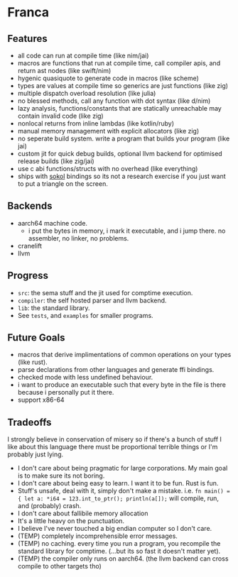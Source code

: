 # Franca

## Features

- all code can run at compile time (like nim/jai)
- macros are functions that run at compile time, call compiler apis, and return ast nodes (like swift/nim)
- hygenic quasiquote to generate code in macros (like scheme)
- types are values at compile time so generics are just functions (like zig)
- multiple dispatch overload resolution (like julia)
- no blessed methods, call any function with dot syntax (like d/nim)
- lazy analysis, functions/constants that are statically unreachable may contain invalid code (like zig)
- nonlocal returns from inline lambdas (like kotlin/ruby)
- manual memory management with explicit allocators (like zig)
- no seperate build system. write a program that builds your program (like jai)
- custom jit for quick debug builds, optional llvm backend for optimised release builds (like zig/jai)
- use c abi functions/structs with no overhead (like everything)
- ships with [sokol](https://github.com/floooh/sokol) bindings so its not a research exercise if you just want to put a triangle on the screen.

## Backends

- aarch64 machine code.
  - i put the bytes in memory, i mark it executable, and i jump there. no assembler, no linker, no problems.
- cranelift
- llvm

## Progress

- `src`: the sema stuff and the jit used for comptime execution.
- `compiler`: the self hosted parser and llvm backend.
- `lib`: the standard library.
- See `tests`, and `examples` for smaller programs.

## Future Goals

- macros that derive implimentations of common operations on your types (like rust).
- parse declarations from other languages and generate ffi bindings.
- checked mode with less undefined behaviour.
- i want to produce an executable such that every byte in the file is there because i personally put it there.
- support x86-64

## Tradeoffs

I strongly believe in conservation of misery so if there's a bunch of stuff I like about this language
there must be proportional terrible things or I'm probably just lying.

- I don't care about being pragmatic for large corporations. My main goal is to make sure its not boring.
- I don't care about being easy to learn. I want it to be fun. Rust is fun.
- Stuff's unsafe, deal with it, simply don't make a mistake. i.e. `fn main() = { let a: *i64 = 123.int_to_ptr(); println(a[]);` will compile, run, and (probably) crash.
- I don't care about fallibile memory allocation
- It's a little heavy on the punctuation.
- I believe I've never touched a big endian computer so I don't care.
- (TEMP) completely incomprehensible error messages.
- (TEMP) no caching. every time you run a program, you recompile the standard library for comptime. (...but its so fast it doesn't matter yet).
- (TEMP) the compiler only runs on aarch64. (the llvm backend can cross compile to other targets tho)
